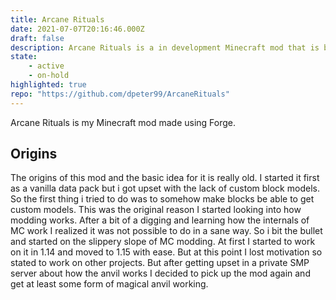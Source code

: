 ```yaml
---
title: Arcane Rituals
date: 2021-07-07T20:16:46.000Z
draft: false
description: Arcane Rituals is a in development Minecraft mod that is based on magic and inspired by D&D
state: 
    - active
    - on-hold
highlighted: true
repo: "https://github.com/dpeter99/ArcaneRituals"
---
```

Arcane Rituals is my Minecraft mod made using Forge.

## Origins
The origins of this mod and the basic idea for it is really old. I started it first as a vanilla data pack but i got upset with the lack of custom block models. So the first thing i tried to do was to somehow make blocks be able to get custom models. This was the original reason I started looking into how modding works. After a bit of a digging and learning how the internals of MC work I realized it was not possible to do in a sane way. So i bit the bullet and started on the slippery slope of MC modding. 
At first I started to work on it in 1.14 and moved to 1.15 with ease. But at this point I lost motivation so stated to work on other projects. But after getting upset in a private SMP server about how the anvil works I decided to pick up the mod again and get at least some form of magical anvil working. 
